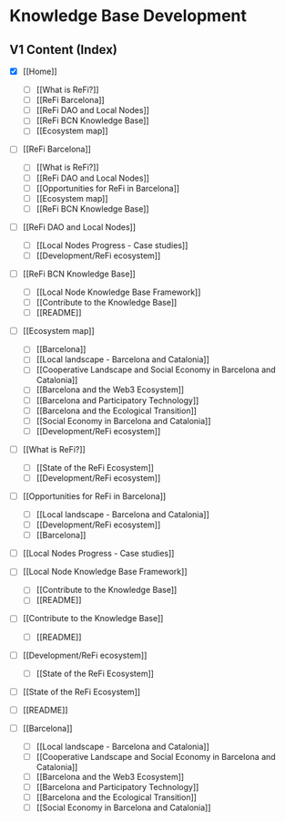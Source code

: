 # Knowledge Base Development

## V1 Content (Index)

- [x] [[Home]]
	- [ ] [[What is ReFi?]]
	- [ ] [[ReFi Barcelona]]
	- [ ] [[ReFi DAO and Local Nodes]]
	- [ ] [[ReFi BCN Knowledge Base]]
	- [ ] [[Ecosystem map]]

- [ ] [[ReFi Barcelona]]
	- [ ] [[What is ReFi?]]
	- [ ] [[ReFi DAO and Local Nodes]]
	- [ ] [[Opportunities for ReFi in Barcelona]]
	- [ ] [[Ecosystem map]]
	- [ ] [[ReFi BCN Knowledge Base]]

- [ ] [[ReFi DAO and Local Nodes]]
	- [ ] [[Local Nodes Progress - Case studies]]
	- [ ] [[Development/ReFi ecosystem]]

- [ ] [[ReFi BCN Knowledge Base]]
	- [ ] [[Local Node Knowledge Base Framework]]
	- [ ] [[Contribute to the Knowledge Base]]
	- [ ] [[README]]

- [ ] [[Ecosystem map]]
	- [ ] [[Barcelona]]
	- [ ] [[Local landscape - Barcelona and Catalonia]]
	- [ ] [[Cooperative Landscape and Social Economy in Barcelona and Catalonia]]
	- [ ] [[Barcelona and the Web3 Ecosystem]]
	- [ ] [[Barcelona and Participatory Technology]]
	- [ ] [[Barcelona and the Ecological Transition]]
	- [ ] [[Social Economy in Barcelona and Catalonia]]
	- [ ] [[Development/ReFi ecosystem]]

- [ ] [[What is ReFi?]]
	- [ ] [[State of the ReFi Ecosystem]]
	- [ ] [[Development/ReFi ecosystem]]

- [ ] [[Opportunities for ReFi in Barcelona]]
	- [ ] [[Local landscape - Barcelona and Catalonia]]
	- [ ] [[Development/ReFi ecosystem]]
	- [ ] [[Barcelona]]

- [ ] [[Local Nodes Progress - Case studies]]

- [ ] [[Local Node Knowledge Base Framework]]
	- [ ] [[Contribute to the Knowledge Base]]
	- [ ] [[README]]

- [ ] [[Contribute to the Knowledge Base]]
	- [ ] [[README]]

- [ ] [[Development/ReFi ecosystem]]
	- [ ] [[State of the ReFi Ecosystem]]

- [ ] [[State of the ReFi Ecosystem]]

- [ ] [[README]]

- [ ] [[Barcelona]]
	- [ ] [[Local landscape - Barcelona and Catalonia]]
	- [ ] [[Cooperative Landscape and Social Economy in Barcelona and Catalonia]]
	- [ ] [[Barcelona and the Web3 Ecosystem]]
	- [ ] [[Barcelona and Participatory Technology]]
	- [ ] [[Barcelona and the Ecological Transition]]
	- [ ]  [[Social Economy in Barcelona and Catalonia]]